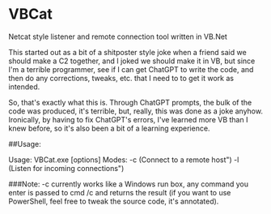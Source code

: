 # VBCat
Netcat style listener and remote connection tool written in VB.Net

This started out as a bit of a shitposter style joke when a friend said we should make a C2 together, and I joked we should make it in VB, but since I'm a terrible programmer, see if I can get ChatGPT to write the code, and then do any corrections, tweaks, etc. that I need to to get it work as intended.

So, that's exactly what this is.  Through ChatGPT prompts, the bulk of the code was produced, it's terrible, but, really, this was done as a joke anyhow.  Ironically, by having to fix ChatGPT's errors, I've learned more VB than I knew before, so it's also been a bit of a learning experience.

##Usage:

Usage: VBCat.exe <mode> [options]
Modes:
  -c <hostname> <port>    (Connect to a remote host")
  -l <port>               (Listen for incoming connections")

###Note:
-c currently works like a Windows run box, any command you enter is passed to cmd /c and returns the result (if you want to use PowerShell, feel free to tweak the source code, it's annotated).
